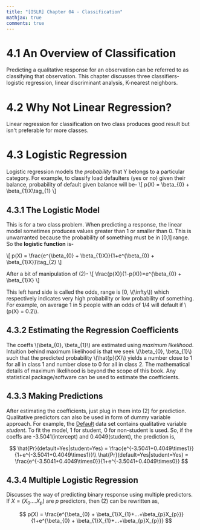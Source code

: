 ```yaml
---
title: "[ISLR] Chapter 04 - Classification"
mathjax: true
comments: true
---
```


# 4.1 An Overview of Classification
Predicting a qualitative response for an observation can be referred to as classifying that observation.
This chapter discusses three classifiers- logistic regression, linear discriminant analysis, K-nearest neighbors.
# 4.2 Why Not Linear Regression?
Linear regression for classification on two class produces good result but isn't preferable for more classes.
# 4.3 Logistic Regression
Logistic regression models the *probability* that Y belongs to a particular category. For example, to classify load defaulters (yes or no) given their balance, probability of default given balance will be- 
\\[
p(X) = \beta_{0} + \beta_{1}X\tag_{1}
\\]
## 4.3.1 The Logistic Model
This is for a two class problem. When predicting a response, the linear model sometimes produces values greater than 1 or smaller than 0. This is unwarranted because the probability of something must be in [0,1] range. So the **logistic function** is-

\\[
p(X) = \frac{e^{\beta_{0} + \beta_{1}X}}{1+e^{\beta_{0} + \beta_{1}X}}\tag_{2}
\\]

After a bit of manipulation of (2)-
\\[
\frac{p(X)}{1-p(X)}=e^{\beta_{0} + \beta_{1}X}
\\]

This left hand side is called the odds, range is [0, \\(\infty\\)) which respectively indicates very high probability or low probability of something. For example, on average 1 in 5 people with an odds of 1/4 will default if \\(p(X) = 0.2\\).
## 4.3.2 Estimating the Regression Coefficients
The coeffs \\(\beta_{0}, \beta_{1}\\) are estimated using *maximum likelihood*. Intuition behind maximum likelihood is that we seek \\(\beta_{0}, \beta_{1}\\) such that the predicted probability \\(\hat{p}(X)\\) yields a number close to 1 for all in class 1 and number close to 0 for all in class 2. The mathematical details of maximum likelihood is beyond the scope of this book. Any statistical package/software can be used to estimate the coefficients. 
## 4.3.3 Making Predictions
After estimating the coefficients, just plug in them into (2) for prediction. Qualitative predictors can also be used in form of dummy variable approach. For example, the [Default](https://rdrr.io/cran/ISLR/man/Default.html) data set contains qualitative variable *student*. To fit the model, 1 for student, 0 for non-student is used. So, if the coeffs are -3.5041(intercept) and 0.4049(student), the prediction is,

$$
\hat{Pr}(default=Yes|student=Yes) = \frac{e^{-3.5041+0.4049\times1}}{1+e^{-3.5041+0.4049\times1}}\\
\hat{Pr}(default=Yes|student=Yes) = \frac{e^{-3.5041+0.4049\times0}}{1+e^{-3.5041+0.4049\times0}}
$$
## 4.3.4 Multiple Logistic Regression
Discusses the way of predicting binary response using multiple predictors. If $X = (X_{0}....X_{p})$ are $p$ predictors, then (2) can be rewritten as,

$$
p(X) = \frac{e^{\beta_{0} + \beta_{1}X_{1}+...+\beta_{p}X_{p}}}{1+e^{\beta_{0} + \beta_{1}X_{1}+...+\beta_{p}X_{p}}}
$$
